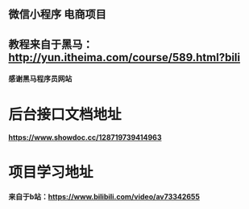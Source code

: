 ## 微信小程序 电商项目
## 教程来自于黑马：http://yun.itheima.com/course/589.html?bili
#### 感谢黑马程序员网站

# 后台接口文档地址
#### https://www.showdoc.cc/128719739414963

# 项目学习地址
#### 来自于b站：https://www.bilibili.com/video/av73342655
